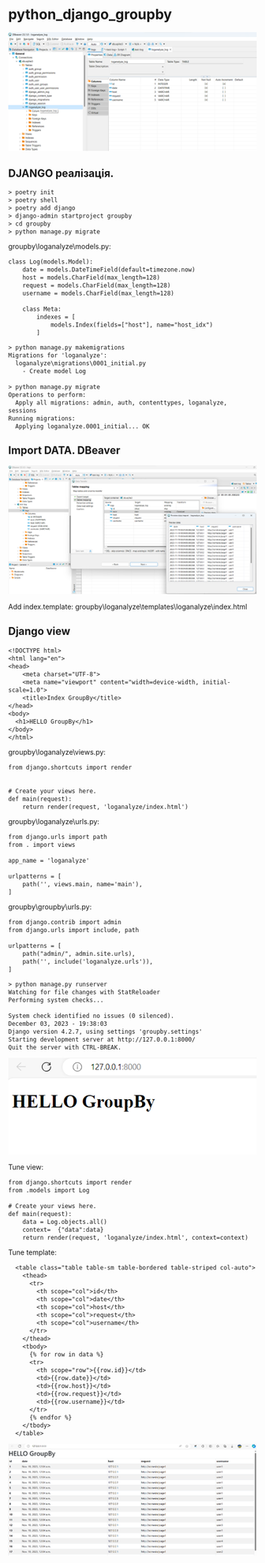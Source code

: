 # python_django_groupby

![](doc/db_01.png)


## DJANGO реалізація.

```
> poetry init
> poetry shell
> poetry add django
> django-admin startproject groupby
> cd groupby
> python manage.py migrate
```

groupby\loganalyze\models.py:
```
class Log(models.Model):
    date = models.DateTimeField(default=timezone.now)
    host = models.CharField(max_length=128)
    request = models.CharField(max_length=128)
    username = models.CharField(max_length=128)

    class Meta:
        indexes = [
            models.Index(fields=["host"], name="host_idx")
        ]
```

```
> python manage.py makemigrations
Migrations for 'loganalyze':
  loganalyze\migrations\0001_initial.py
    - Create model Log

> python manage.py migrate
Operations to perform:
  Apply all migrations: admin, auth, contenttypes, loganalyze, sessions
Running migrations:
  Applying loganalyze.0001_initial... OK 
```

## Import DATA. DBeaver

![](doc/db_02.png)

Add index.template: groupby\loganalyze\templates\loganalyze\index.html

## Django view

```
<!DOCTYPE html>
<html lang="en">
<head>
    <meta charset="UTF-8">
    <meta name="viewport" content="width=device-width, initial-scale=1.0">
    <title>Index GroupBy</title>
</head>
<body>
  <h1>HELLO GroupBy</h1>
</body>
</html>
```


groupby\loganalyze\views.py:
```
from django.shortcuts import render


# Create your views here.
def main(request):
    return render(request, 'loganalyze/index.html')
```

groupby\loganalyze\urls.py:

```
from django.urls import path
from . import views

app_name = 'loganalyze'

urlpatterns = [
    path('', views.main, name='main'),
]
```

groupby\groupby\urls.py:

```
from django.contrib import admin
from django.urls import include, path

urlpatterns = [
    path("admin/", admin.site.urls),
    path('', include('loganalyze.urls')),
]
```

```
> python manage.py runserver
Watching for file changes with StatReloader
Performing system checks...

System check identified no issues (0 silenced).
December 03, 2023 - 19:38:03
Django version 4.2.7, using settings 'groupby.settings'
Starting development server at http://127.0.0.1:8000/
Quit the server with CTRL-BREAK.
```

![](doc/web-01.png)

Tune view:
```
from django.shortcuts import render
from .models import Log

# Create your views here.
def main(request):
    data = Log.objects.all()
    context=  {"data":data}
    return render(request, 'loganalyze/index.html', context=context)
```

Tune template:
```
  <table class="table table-sm table-bordered table-striped col-auto">
    <thead>
      <tr>
        <th scope="col">id</th>
        <th scope="col">date</th>
        <th scope="col">host</th>
        <th scope="col">request</th>
        <th scope="col">username</th>
      </tr>
    </thead>
    <tbody>
      {% for row in data %}
      <tr>
        <th scope="row">{{row.id}}</td>
        <td>{{row.date}}</td>
        <td>{{row.host}}</td>
        <td>{{row.request}}</td>
        <td>{{row.username}}</td>
      </tr>
      {% endfor %}
    </tbody>
  </table>
```

![](doc/web-02.png)
